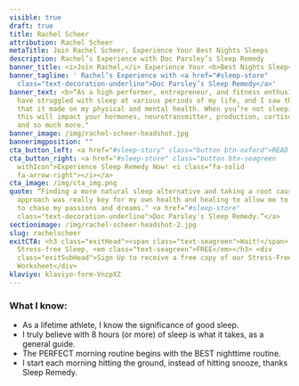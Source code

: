 ```yaml
---
visible: true
draft: true
title: Rachel Scheer
attribution: Rachel Scheer
metaTitle: Join Rachel Scheer, Experience Your Best Nights Sleeps
description: Rachel’s Experience with Doc Parsley’s Sleep Remedy
banner_title: <i>Join Rachel,</i> Experience Your <b>Best Nights Sleep</b>
banner_tagline: ' Rachel’s Experience with <a href="#sleep-store"
  class="text-decoration-underline">Doc Parsley’s Sleep Remedy</a>'
banner_text: <b>“As a high performer, entrepreneur, and fitness enthusiast I
  have struggled with sleep at various periods of my life, and I saw the impact
  that it made on my physical and mental health. When you’re not sleeping, well,
  this will impact your hormones, neurotransmitter, production, cortisol levels,
  and so much more."
banner_image: /img/rachel-scheer-headshot.jpg
bannerimgposition: ""
cta_button_left: <a href="#sleep-story" class="button btn-oxford">READ RACHEL’S SLEEP STORY</a>
cta_button_right: <a href="#sleep-store" class="button btn-seagreen
  withIcon">Experience Sleep Remedy Now! <i class="fa-solid
  fa-arrow-right"></i></a>
cta_image: /img/cta_img.png
quote: “Finding a more natural sleep alternative and taking a root cause
  approach was really key for my own health and healing to allow me to continue
  to chase my passions and dreams." <a href="#sleep-store"
  class="text-decoration-underline">Doc Parsley's Sleep Remedy.”</a>
sectionimage: /img/rachel-scheer-headshot-2.jpg
slug: rachelscheer
exitCTA: <h3 class="exitHead"><span class="text-seagreen">Wait!</span> Get
  Stress-free Sleep, <em class="text-seagreen">FREE</em></h3> <div
  class="exitSubHead">Sign Up to receive a free copy of our Stress-Free Sleep
  Worksheet</div>
klaviyo: klaviyo-form-VnzpXZ
---
```

### What I know:

* As a lifetime athlete, I know the significance of good sleep.
* I truly believe with 8 hours (or more) of sleep is what it takes, as a general guide.
* The PERFECT morning routine begins with the BEST nighttime routine.
* I start each morning hitting the ground, instead of hitting snooze, thanks Sleep Remedy.